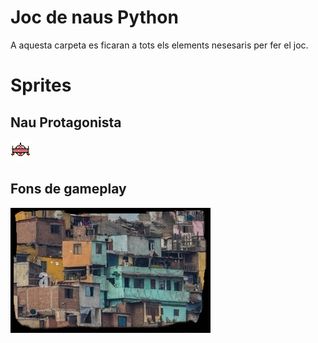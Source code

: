 # Joc de naus Python

A aquesta carpeta es ficaran a tots els elements nesesaris per fer el joc.

# Sprites
## Nau Protagonista
![Nau Protagonista](pixil-frame-0.png)
## Fons de gameplay
![Fons de pantalla](gameplay.png)
